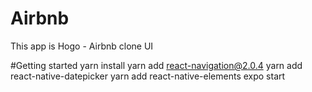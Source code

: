 # Airbnb
This app is Hogo - Airbnb clone UI

#Getting started
yarn install
yarn add react-navigation@2.0.4
yarn add react-native-datepicker
yarn add react-native-elements
expo start
